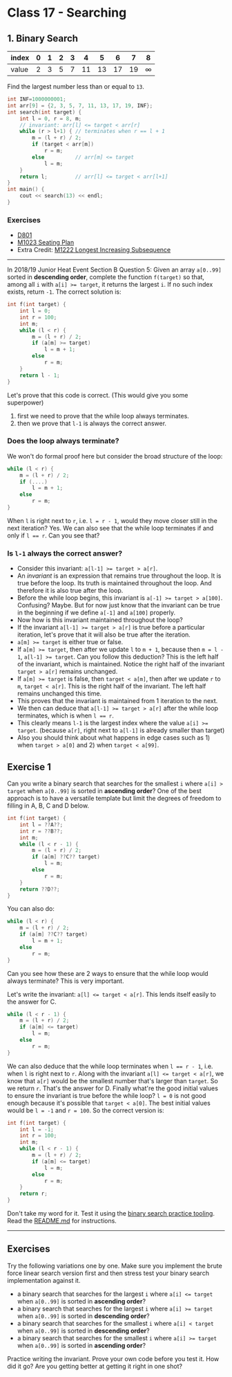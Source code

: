 # Class 17 - Searching
## 1. Binary Search
|index|0|1|2|3|4|5|6|7|8
|-|-|-|-|-|-|-|-|-|-|
|value|2|3|5|7|11|13|17|19|∞

Find the largest number less than or equal to `13`.
```cpp
int INF=1000000001;
int arr[9] = {2, 3, 5, 7, 11, 13, 17, 19, INF};
int search(int target) {
    int l = 0, r = 8, m;
    // invariant: arr[l] <= target < arr[r]
    while (r > l+1) { // terminates when r == l + 1
        m = (l + r) / 2;
        if (target < arr[m])
            r = m;
        else          // arr[m] <= target
            l = m;
    }
    return l;         // arr[l] <= target < arr[l+1]
}
int main() {
    cout << search(13) << endl;
}
```
### Exercises
- [D801](https://judge.hkoi.org/task/D801)
- [M1023 Seating Plan](https://judge.hkoi.org/task/M1023)
- Extra Credit: [M1222 Longest Increasing Subsequence](https://judge.hkoi.org/task/M1222)

--- 

In 2018/19 Junior Heat Event Section B Question 5:
Given an array `a[0..99]` sorted in **descending order**, complete the function `f(target)` so that, among all `i` with `a[i] >= target`, it returns the largest `i`. If no such index exists, return `-1`.
The correct solution is:
```c++
int f(int target) {
    int l = 0;
    int r = 100;
    int m;
    while (l < r) {
        m = (l + r) / 2;
        if (a[m] >= target)
            l = m + 1;
        else
            r = m;
    }
    return l - 1;
}
```
Let\'s prove that this code is correct. (This would give you some superpower)
1. first we need to prove that the while loop always terminates.
2. then we prove that `l-1` is always the correct answer.

### Does the loop always terminate?
We won't do formal proof here but consider the broad structure of the loop:
```c++
while (l < r) {
	m = (l + r) / 2;
	if (....)
		l = m + 1;
	else
		r = m;
}
```
When `l` is right next to `r`, i.e. `l = r - 1`, would they move closer still in the next iteration? Yes. 
We can also see that the while loop terminates if and only if `l == r`. Can you see that?

### Is `l-1` always the correct answer?
- Consider this invariant: `a[l-1] >= target > a[r]`.
- An *invariant* is an expression that remains true throughout the loop. It is true before the loop. Its truth is maintained throughout the loop. And therefore it is also true after the loop.
- Before the while loop begins, this invariant is `a[-1] >= target > a[100]`. Confusing? Maybe. But for now just know that the invariant can be true in the beginning if we define `a[-1]` and `a[100]` properly.
- Now how is this invariant maintained throughout the loop?
- If the invariant `a[l-1] >= target > a[r]` is true before a particular iteration, let's prove that it will also be true after the iteration.
- `a[m] >= target` is either true or false.
- If `a[m] >= target`, then after we update `l` to `m + 1`, because then `m = l - 1`, `a[l-1] >= target`. Can you follow this deduction? This is the left half of the invariant, which is maintained. Notice the right half of the invariant `target > a[r]` remains unchanged.
- If `a[m] >= target` is false, then `target < a[m]`, then after we update `r` to `m`, `target < a[r]`. This is the right half of the invariant. The left half remains unchanged this time. 
- This proves that the invariant is maintained from 1 iteration to the next.
- We then can deduce that `a[l-1] >= target > a[r]` after the while loop terminates, which is when `l == r`.
- This clearly means `l-1` is the largest index where the value `a[i] >= target`. (because `a[r]`, right next to `a[l-1]` is already smaller than target)
- Also you should think about what happens in edge cases such as 1) when `target > a[0]` and 2) when `target < a[99]`.

## Exercise 1
Can you write a binary search that searches for the smallest `i` where `a[i] > target` when `a[0..99]` is sorted in **ascending order**?
One of the best approach is to have a versatile template but limit the degrees of freedom to filling in A, B, C and D below.
```c++
int f(int target) {
    int l = ??A??;
    int r = ??B??;
    int m;
    while (l < r - 1) {
        m = (l + r) / 2;
        if (a[m] ??C?? target)
            l = m;
        else
            r = m;
    }
    return ??D??;
}
```
You can also do:
```c++
while (l < r) {
    m = (l + r) / 2;
    if (a[m] ??C?? target)
        l = m + 1;
    else
        r = m;
}
```
Can you see how these are 2 ways to ensure that the while loop would always terminate? This is very important.

Let's write the invariant: `a[l] <= target < a[r]`. This lends itself easily to the answer for C.
```c++
while (l < r - 1) {
    m = (l + r) / 2;
    if (a[m] <= target)
        l = m;
    else
        r = m;
}
```
We can also deduce that the while loop terminates when `l == r - 1`, i.e. when `l` is right next to `r`. Along with the invariant `a[l] <= target < a[r]`, we know that `a[r]` would be the smallest number that's larger than `target`.
So we return `r`. That's the answer for D.
Finally what're the good initial values to ensure the invariant is true before the while loop? `l = 0` is not good enough because it's possible that `target < a[0]`.
The best initial values would be `l = -1` and `r = 100`.
So the correct version is:
```c++
int f(int target) {
    int l = -1;
    int r = 100;
    int m;
    while (l < r - 1) {
        m = (l + r) / 2;
        if (a[m] <= target)
            l = m;
        else
            r = m;
    }
    return r;
}
```

Don't take my word for it. Test it using the [binary search practice tooling](https://github.com/miyagi-sensei/binsearch). Read the [README.md](https://github.com/miyagi-sensei/binsearch/blob/main/README.md) for instructions.

---

## Exercises
Try the following variations one by one. Make sure you implement the brute force linear search version first and then stress test your binary search implementation against it.
- a binary search that searches for the largest `i` where `a[i] <= target` when `a[0..99]` is sorted in **ascending order**?
- a binary search that searches for the largest `i` where `a[i] >= target` when `a[0..99]` is sorted in **descending order**?
- a binary search that searches for the smallest `i` where `a[i] < target` when `a[0..99]` is sorted in **descending order**?
- a binary search that searches for the smallest `i` where `a[i] >= target` when `a[0..99]` is sorted in **ascending order**?

Practice writing the invariant. Prove your own code before you test it. How did it go? Are you getting better at getting it right in one shot?
```

